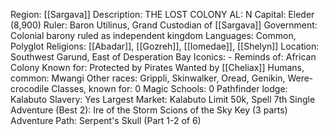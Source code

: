 Region: [[Sargava]]
Description: THE LOST 
COLONY
AL: N
Capital: Eleder 
(8,900)
Ruler: Baron Utilinus, Grand 
Custodian of [[Sargava]]
Government: Colonial barony ruled as 
independent kingdom
Languages: Common, Polyglot
Religions: [[Abadar]], [[Gozreh]], [[Iomedae]], [[Shelyn]]
Location: Southwest Garund, 
East of Desperation Bay
Iconics: -
Reminds of: African Colony
Known for: Protected by Pirates
Wanted by [[Cheliax]]
Humans, common: Mwangi
Other races: Grippli, Skinwalker, Oread, Genikin, Were-
crocodile
Classes, known for: 0
Magic Schools: 0
Pathfinder lodge: Kalabuto
Slavery: Yes
Largest Market: Kalabuto
Limit 50k, Spell 7th
Single Adventure (Best 2): Ire of the Storm
Scions of the Sky Key (3 parts)
Adventure Path: Serpent's Skull (Part 1-2 of 6)
